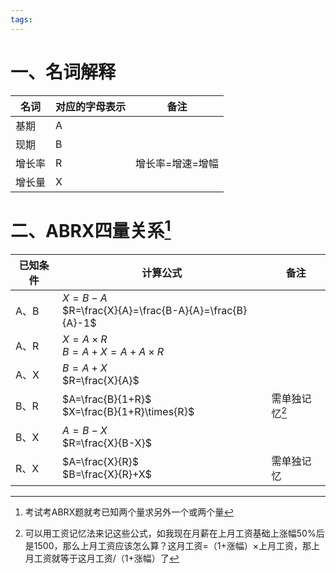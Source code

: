 ```yaml
---
tags: 
---
```


# 一、名词解释

| 名词  | 对应的字母表示 | 备注        |
| --- | ------- | --------- |
| 基期  | A       |           |
| 现期  | B       |           |
| 增长率 | R       | 增长率=增速=增幅 |
| 增长量 | X       |           |

# 二、ABRX四量关系[^2]

| 已知条件 | 计算公式                                                   | 备注    |
| ---- | ------------------------------------------------------ | ----- |
| A、B  | $X=B-A$<br>$R=\frac{X}{A}=\frac{B-A}{A}=\frac{B}{A}-1$ |       |
| A、R  | $X=A\times{R}$<br>$B=A+X=A+A\times{R}$                 |       |
| A、X  | $B=A+X$<br>$R=\frac{X}{A}$                             |       |
| B、R  | $A=\frac{B}{1+R}$<br>$X=\frac{B}{1+R}\times{R}$        | 需单独记忆[^1] |
| B、X  | $A=B-X$<br>$R=\frac{X}{B-X}$                           |       |
| R、X  | $A=\frac{X}{R}$<br>$B=\frac{X}{R}+X$                   | 需单独记忆 |

[^1]: 可以用工资记忆法来记这些公式，如我现在月薪在上月工资基础上涨幅50%后是1500，那么上月工资应该怎么算？这月工资=（1+涨幅）×上月工资，那上月工资就等于这月工资/（1+涨幅）了
[^2]: 考试考ABRX题就考已知两个量求另外一个或两个量
